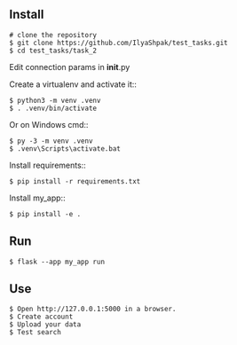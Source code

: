 Install
------

    # clone the repository
    $ git clone https://github.com/IlyaShpak/test_tasks.git
    $ cd test_tasks/task_2
Edit connection params in __init__.py


Create a virtualenv and activate it::

    $ python3 -m venv .venv
    $ . .venv/bin/activate

Or on Windows cmd::

    $ py -3 -m venv .venv
    $ .venv\Scripts\activate.bat

Install requirements::

    $ pip install -r requirements.txt


Install my_app::

    $ pip install -e .


Run
---

    $ flask --app my_app run

Use
---
    $ Open http://127.0.0.1:5000 in a browser.
    $ Create account
    $ Upload your data
    $ Test search

